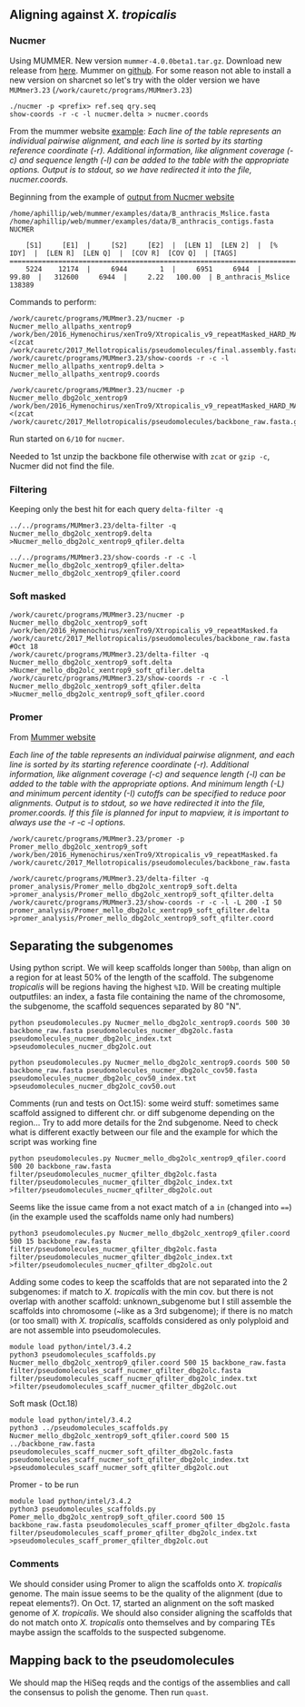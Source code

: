 ## Aligning against *X. tropicalis*

### Nucmer
Using MUMMER. New version `mummer-4.0.0beta1.tar.gz`. Download new release from [here](https://github.com/mummer4/mummer/releases). Mummer on [github](https://github.com/mummer4/mummer). For some reason not able to install a new version on sharcnet so let's try with the older version we have `MUMmer3.23` (`/work/cauretc/programs/MUMmer3.23`)

```
./nucmer -p <prefix> ref.seq qry.seq
show-coords -r -c -l nucmer.delta > nucmer.coords
```
From the mummer website [example](http://mummer.sourceforge.net/examples/): *Each line of the table represents an individual pairwise alignment, and each line is sorted by its starting reference coordinate (-r). Additional information, like alignment coverage (-c) and sequence length (-l) can be added to the table with the appropriate options. Output is to stdout, so we have redirected it into the file, nucmer.coords.*

Beginning from the example of [output from Nucmer website](http://mummer.sourceforge.net/examples/data/nucmer.coords)
```
/home/aphillip/web/mummer/examples/data/B_anthracis_Mslice.fasta /home/aphillip/web/mummer/examples/data/B_anthracis_contigs.fasta
NUCMER

    [S1]     [E1]  |     [S2]     [E2]  |  [LEN 1]  [LEN 2]  |  [% IDY]  |  [LEN R]  [LEN Q]  |  [COV R]  [COV Q]  | [TAGS]
===============================================================================================================================
    5224    12174  |     6944        1  |     6951     6944  |    99.80  |   312600     6944  |     2.22   100.00  | B_anthracis_Mslice	138389
```
Commands to perform:
```
/work/cauretc/programs/MUMmer3.23/nucmer -p Nucmer_mello_allpaths_xentrop9 /work/ben/2016_Hymenochirus/xenTro9/Xtropicalis_v9_repeatMasked_HARD_MASK.fa <(zcat /work/cauretc/2017_Mellotropicalis/pseudomolecules/final.assembly.fasta.gz) 
/work/cauretc/programs/MUMmer3.23/show-coords -r -c -l Nucmer_mello_allpaths_xentrop9.delta > Nucmer_mello_allpaths_xentrop9.coords
```
```
/work/cauretc/programs/MUMmer3.23/nucmer -p Nucmer_mello_dbg2olc_xentrop9 /work/ben/2016_Hymenochirus/xenTro9/Xtropicalis_v9_repeatMasked_HARD_MASK.fa <(zcat /work/cauretc/2017_Mellotropicalis/pseudomolecules/backbone_raw.fasta.gz)
```
Run started on `6/10` for `nucmer`.

Needed to 1st unzip the backbone file otherwise with `zcat` or `gzip -c`, Nucmer did not find the file.

### Filtering

Keeping only the best hit for each query `delta-filter -q`
```
../../programs/MUMmer3.23/delta-filter -q Nucmer_mello_dbg2olc_xentrop9.delta >Nucmer_mello_dbg2olc_xentrop9_qfiler.delta

../../programs/MUMmer3.23/show-coords -r -c -l Nucmer_mello_dbg2olc_xentrop9_qfiler.delta> Nucmer_mello_dbg2olc_xentrop9_qfiler.coord

```
### Soft masked
```
/work/cauretc/programs/MUMmer3.23/nucmer -p Nucmer_mello_dbg2olc_xentrop9_soft /work/ben/2016_Hymenochirus/xenTro9/Xtropicalis_v9_repeatMasked.fa /work/cauretc/2017_Mellotropicalis/pseudomolecules/backbone_raw.fasta
#Oct 18
/work/cauretc/programs/MUMmer3.23/delta-filter -q Nucmer_mello_dbg2olc_xentrop9_soft.delta >Nucmer_mello_dbg2olc_xentrop9_soft_qfiler.delta
/work/cauretc/programs/MUMmer3.23/show-coords -r -c -l Nucmer_mello_dbg2olc_xentrop9_soft_qfiler.delta >Nucmer_mello_dbg2olc_xentrop9_soft_qfiler.coord
```

### Promer

From [Mummer website](http://mummer.sourceforge.net/examples/#outputpromer)

*Each line of the table represents an individual pairwise alignment, and each line is sorted by its starting reference coordinate (-r). Additional information, like alignment coverage (-c) and sequence length (-l) can be added to the table with the appropriate options. And minimum length (-L) and minimum percent identity (-I) cutoffs can be specified to reduce poor alignments. Output is to stdout, so we have redirected it into the file, promer.coords. If this file is planned for input to mapview, it is important to always use the -r -c -l options.*

```
/work/cauretc/programs/MUMmer3.23/promer -p Promer_mello_dbg2olc_xentrop9_soft /work/ben/2016_Hymenochirus/xenTro9/Xtropicalis_v9_repeatMasked.fa /work/cauretc/2017_Mellotropicalis/pseudomolecules/backbone_raw.fasta

/work/cauretc/programs/MUMmer3.23/delta-filter -q promer_analysis/Promer_mello_dbg2olc_xentrop9_soft.delta >promer_analysis/Promer_mello_dbg2olc_xentrop9_soft_qfilter.delta
/work/cauretc/programs/MUMmer3.23/show-coords -r -c -l -L 200 -I 50 promer_analysis/Promer_mello_dbg2olc_xentrop9_soft_qfilter.delta >promer_analysis/Promer_mello_dbg2olc_xentrop9_soft_qfilter.coord
```


## Separating the subgenomes

Using python script. We will keep scaffolds longer than `500bp`, than align on a region for at least 50% of the length of the scaffold. The subgenome *tropicalis* will be regions having the highest `%ID`. Will be creating multiple outputfiles: an index, a fasta file containing the name of the chromosome, the subgenome, the scaffold sequences separated by 80 "N". 

```
python pseudomolecules.py Nucmer_mello_dbg2olc_xentrop9.coords 500 30 backbone_raw.fasta pseudomolecules_nucmer_dbg2olc.fasta pseudomolecules_nucmer_dbg2olc_index.txt >pseudomolecules_nucmer_dbg2olc.out

python pseudomolecules.py Nucmer_mello_dbg2olc_xentrop9.coords 500 50 backbone_raw.fasta pseudomolecules_nucmer_dbg2olc_cov50.fasta pseudomolecules_nucmer_dbg2olc_cov50_index.txt >pseudomolecules_nucmer_dbg2olc_cov50.out
```
Comments (run and tests on Oct.15): some weird stuff: sometimes same scaffold assigned to different chr. or diff subgenome depending on the region... Try to add more details for the 2nd subgenome. Need to check what is different exactly between our file and the example for which the script was working fine
```
python pseudomolecules.py Nucmer_mello_dbg2olc_xentrop9_qfiler.coord 500 20 backbone_raw.fasta filter/pseudomolecules_nucmer_qfilter_dbg2olc.fasta filter/pseudomolecules_nucmer_qfilter_dbg2olc_index.txt >filter/pseudomolecules_nucmer_qfilter_dbg2olc.out
```
Seems like the issue came from a not exact match of a `in` (changed into `==`)(in the example used the scaffolds name only had numbers)
```
python3 pseudomolecules.py Nucmer_mello_dbg2olc_xentrop9_qfiler.coord 500 15 backbone_raw.fasta filter/pseudomolecules_nucmer_qfilter_dbg2olc.fasta filter/pseudomolecules_nucmer_qfilter_dbg2olc_index.txt >filter/pseudomolecules_nucmer_qfilter_dbg2olc.out
```
Adding some codes to keep the scaffolds that are not separated into the 2 subgenomes: if match to *X. tropicalis* with the min cov. but there is not overlap with another scaffold: unknown_subgenome but I still assemble the scaffolds into chromosome (~like as a 3rd subgenome); if there is no match (or too small) with *X. tropicalis*, scaffolds considered as only polyploid and are not assemble into pseudomolecules.
```
module load python/intel/3.4.2
python3 pseudomolecules_scaffolds.py Nucmer_mello_dbg2olc_xentrop9_qfiler.coord 500 15 backbone_raw.fasta filter/pseudomolecules_scaff_nucmer_qfilter_dbg2olc.fasta filter/pseudomolecules_scaff_nucmer_qfilter_dbg2olc_index.txt >filter/pseudomolecules_scaff_nucmer_qfilter_dbg2olc.out
```
Soft mask (Oct.18)
```
module load python/intel/3.4.2
python3 ../pseudomolecules_scaffolds.py Nucmer_mello_dbg2olc_xentrop9_soft_qfiler.coord 500 15 ../backbone_raw.fasta pseudomolecules_scaff_nucmer_soft_qfilter_dbg2olc.fasta pseudomolecules_scaff_nucmer_soft_qfilter_dbg2olc_index.txt >pseudomolecules_scaff_nucmer_soft_qfilter_dbg2olc.out
```
Promer - to be run
```
module load python/intel/3.4.2
python3 pseudomolecules_scaffolds.py Pomer_mello_dbg2olc_xentrop9_soft_qfiler.coord 500 15 backbone_raw.fasta pseudomolecules_scaff_promer_qfilter_dbg2olc.fasta filter/pseudomolecules_scaff_promer_qfilter_dbg2olc_index.txt >pseudomolecules_scaff_promer_qfilter_dbg2olc.out
```
### Comments
We should consider using Promer to align the scaffolds onto *X. tropicalis* genome. The main issue seems to be the quality of the alignment (due to repeat elements?). On Oct. 17, started an alignment on the soft masked genome of *X. tropicalis*. We should also consider aligning the scaffolds that do not match onto *X. tropicalis* onto themselves and by comparing TEs maybe assign the scaffolds to the suspected subgenome.

## Mapping back to the pseudomolecules

We should map the HiSeq reqds and the contigs of the assemblies and call the consensus to polish the genome. Then run `quast`.
